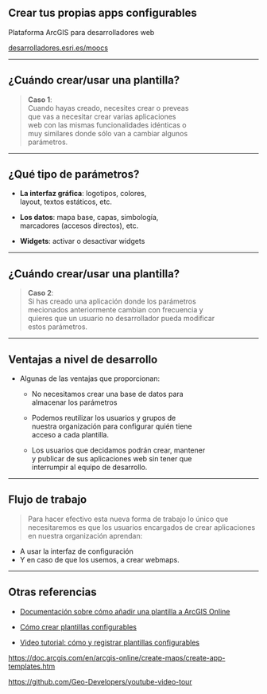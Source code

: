<!-- .slide: class="title" -->

## Crear tus propias apps configurables
Plataforma ArcGIS para desarrolladores web

[desarrolladores.esri.es/moocs](http://desarrolladores.esri.es/moocs)

---

<!-- .slide: class="section" -->

## ¿Cuándo crear/usar una plantilla?

> **Caso 1**: <br>
Cuando hayas creado, necesites crear o preveas<br>
que vas a necesitar crear  varias aplicaciones<br>
web con las mismas funcionalidades idénticas o<br>
muy similares donde sólo van a cambiar algunos<br>
parámetros.

---

<!-- .slide: class="section" -->

## ¿Qué tipo de parámetros?

* **La interfaz gráfica**: logotipos, colores, <br>
	layout, textos estáticos, etc.

* **Los datos**: mapa base, capas, simbología, <br>
	marcadores (accesos directos), etc.

* **Widgets**: activar o desactivar widgets

---

<!-- .slide: class="section" -->

## ¿Cuándo crear/usar una plantilla?

> **Caso 2**: <br>
Si has creado una aplicación donde los parámetros<br>
mecionados anteriormente cambian con frecuencia y <br>
quieres que un usuario no desarrollador pueda modificar<br>
estos parámetros.

---

<!-- .slide: class="section" -->

## Ventajas a nivel de desarrollo

* Algunas de las ventajas que proporcionan:
	* No necesitamos crear una base de datos para<br>
	 	almacenar los parámetros

	* Podemos reutilizar los usuarios y grupos de<br>
		nuestra organización para configurar quién tiene <br>
		acceso a cada plantilla.

	* Los usuarios que decidamos podrán crear, mantener<br>
		y publicar de sus aplicaciones web sin tener que<br>
		interrumpir al equipo de desarrollo.

---

<!-- .slide: class="section" -->

## Flujo de trabajo

> Para hacer efectivo esta nueva forma de trabajo lo
único que necesitaremos es que los usuarios encargados
de crear aplicaciones en nuestra organización aprendan:
* A usar la interfaz de configuración
* Y en caso de que los usemos, a crear webmaps.

---

<!-- .slide: class="section" -->

## Otras referencias
* [Documentación sobre cómo añadir una plantilla a ArcGIS Online](
https://doc.arcgis.com/en/arcgis-online/share-maps/add-items.htm#ESRI_SECTION1_0D1B620254F745AE84F394289F8AF44B)

* [Cómo crear plantillas configurables](http://desarrolladores.esri.es/crear-plantillas-parametrizables-en-arcgis/)

* [Video tutorial: cómo y registrar plantillas configurables](http://desarrolladores.esri.es/granada-bike-tour/)

https://doc.arcgis.com/en/arcgis-online/create-maps/create-app-templates.htm

https://github.com/Geo-Developers/youtube-video-tour
